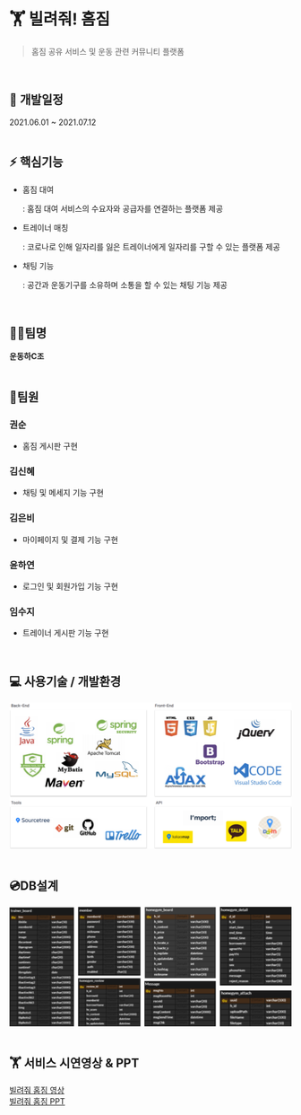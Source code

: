 # 🏋️‍ 빌려줘! 홈짐

> 홈짐 공유 서비스 및 운동 관련 커뮤니티 플랫폼
<br>


## :calendar: 개발일정
2021.06.01 ~ 2021.07.12
<br><br>

## :zap: 핵심기능

- 홈짐 대여

  : 홈짐 대여 서비스의 수요자와 공급자를 연결하는 플랫폼 제공

- 트레이너 매칭

  : 코로나로 인해 일자리를 잃은 트레이너에게 일자리를 구할 수 있는 플랫폼 제공

- 채팅 기능

  : 공간과 운동기구를 소유하며 소통을 할 수 있는 채팅 기능 제공
<br>


## 👩‍💻팀명 

**운동하C조**
<br><br>


## :busts_in_silhouette:팀원


### 권순

- 홈짐 게시판 구현

### 김신혜

- 채팅 및 메세지 기능 구현

### 김은비

- 마이페이지 및 결제 기능 구현

### 윤하연

- 로그인 및 회원가입 기능 구현

### 임수지

- 트레이너 게시판 기능 구현
<br>


## 💻 사용기술 / 개발환경

![image-20210715161805862](images/image-20210715161805862.png)
<br><br>


## 💿DB설계

![image-20210715230957933](images/image-20210715230957933.png)
<br><br>


## 🏋️‍ 서비스 시연영상 & PPT

[빌려줘 홈짐 영상]<br>
[빌려줘 홈짐 PPT]
<br>

[빌려줘 홈짐 영상]:https://www.youtube.com/watch?v=C6Nz9u6wvJQ
[빌려줘 홈짐 PPT]:https://eunbi99.github.io/borrow-homegym/
[권순]:https://github.com/Soon-Kwon
[김신혜]:https://github.com/kduckk00
[김은비]:https://github.com/eunbi99
[윤하연]:https://github.com/hyhygg
[임수지]:https://github.com/YIM-SSOO
